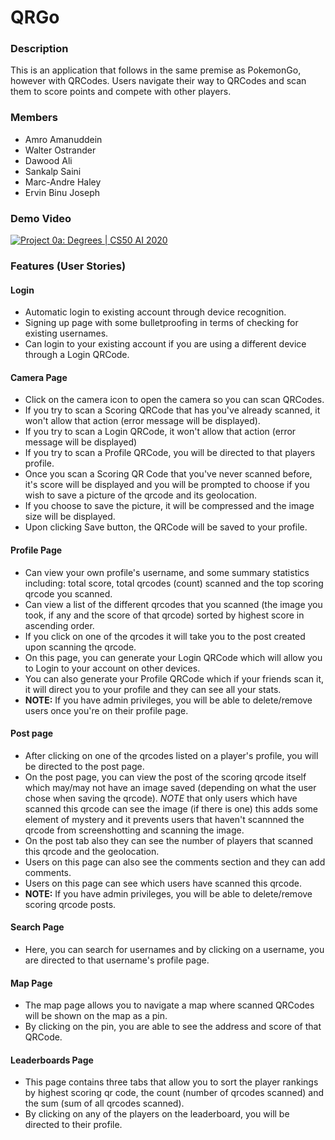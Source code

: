 # QRGo #

### Description ###
This is an application that follows in the same premise as PokemonGo, however with QRCodes. Users navigate their way to QRCodes and scan them to score points and compete with other players.

### Members ### 
- Amro Amanuddein
- Walter Ostrander
- Dawood Ali
- Sankalp Saini
- Marc-Andre Haley
- Ervin Binu Joseph

### Demo Video ###
 [![Project 0a: Degrees | CS50 AI 2020](http://img.youtube.com/vi/Zrwvpql3P4o/0.jpg)](https://youtu.be/Zrwvpql3P4o)



### Features (User Stories) ###

#### Login ####
- Automatic login to existing account through device recognition.
- Signing up page with some bulletproofing in terms of checking for existing usernames.
- Can login to your existing account if you are using a different device through a Login QRCode.

#### Camera Page #####
- Click on the camera icon to open the camera so you can scan QRCodes.
- If you try to scan a Scoring QRCode that has you've already scanned, it won't allow that action (error message will be displayed).
- If you try to scan a Login QRCode, it won't allow that action (error message will be displayed)
- If you try to scan a Profile QRCode, you will be directed to that players profile.
- Once you scan a Scoring QR Code that you've never scanned before, it's score will be displayed and you will be prompted to choose if you wish to save a picture of the qrcode and its geolocation.
- If you choose to save the picture, it will be compressed and the image size will be displayed.
- Upon clicking Save button, the QRCode will be saved to your profile.

#### Profile Page ####
- Can view your own profile's username, and some summary statistics including: total score, total qrcodes (count) scanned and the top scoring qrcode you scanned.
- Can view a list of the different qrcodes that you scanned (the image you took, if any and the score of that qrcode) sorted by highest score in ascending order.
- If you click on one of the qrcodes it will take you to the post created upon scanning the qrcode.
- On this page, you can generate your Login QRCode which will allow you to Login to your account on other devices.
- You can also generate your Profile QRCode which if your friends scan it, it will direct you to your profile and they can see all your stats.
- **NOTE:** If you have admin privileges, you will be able to delete/remove users once you're on their profile page. 

#### Post page ####
- After clicking on one of the qrcodes listed on a player's profile, you will be directed to the post page.
- On the post page, you can view the post of the scoring qrcode itself which may/may not have an image saved (depending on what the user chose when saving the qrcode). *NOTE* that only users which have scanned this qrcode can see the image (if there is one) this adds some element of mystery and it prevents users that haven't scannned the qrcode from screenshotting and scanning the image. 
- On the post tab also they can see the number of players that scanned this qrcode and the geolocation.
- Users on this page can also see the comments section and they can add comments. 
- Users on this page can see which users have scanned this qrcode.
- **NOTE:** If you have admin privileges, you will be able to delete/remove scoring qrcode posts.

#### Search Page ####
- Here, you can search for usernames and by clicking on a username, you are directed to that username's profile page.

#### Map Page ####
- The map page allows you to navigate a map where scanned QRCodes will be shown on the map as a pin.
- By clicking on the pin, you are able to see the address and score of that QRCode.

#### Leaderboards Page ####
- This page contains three tabs that allow you to sort the player rankings by highest scoring qr code, the count (number of qrcodes scanned) and the sum (sum of all qrcodes scanned). 
- By clicking on any of the players on the leaderboard, you will be directed to their profile.


